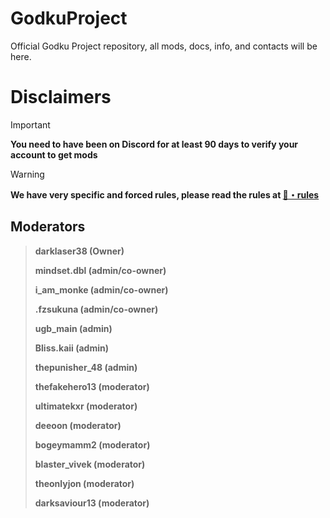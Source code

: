 # GodkuProject
Official Godku Project repository, all mods, docs, info, and contacts will be here.

# Disclaimers
> [!IMPORTANT]
> **You need to have been on Discord for at least 90 days to verify your account to get mods**

> [!WARNING]
> **We have very specific and forced rules, please read the rules at [📔・rules](https://discord.com/channels/1246530075885568050/1246530077567750204)**


## Moderators
> **darklaser38 (Owner)**
> 
> **mindset.dbl (admin/co-owner)**
> 
> **i_am_monke (admin/co-owner)**
> 
> **.fzsukuna (admin/co-owner)**
> 
> **ugb_main (admin)**
> 
> **Bliss.kaii (admin)**
> 
> **thepunisher_48 (admin)**
> 
> **thefakehero13 (moderator)**
> 
> **ultimatekxr (moderator)**
> 
> **deeoon (moderator)**
> 
> **bogeymamm2 (moderator)**
> 
> **blaster_vivek (moderator)**
>
> **theonlyjon (moderator)**
> 
> **darksaviour13 (moderator)**
